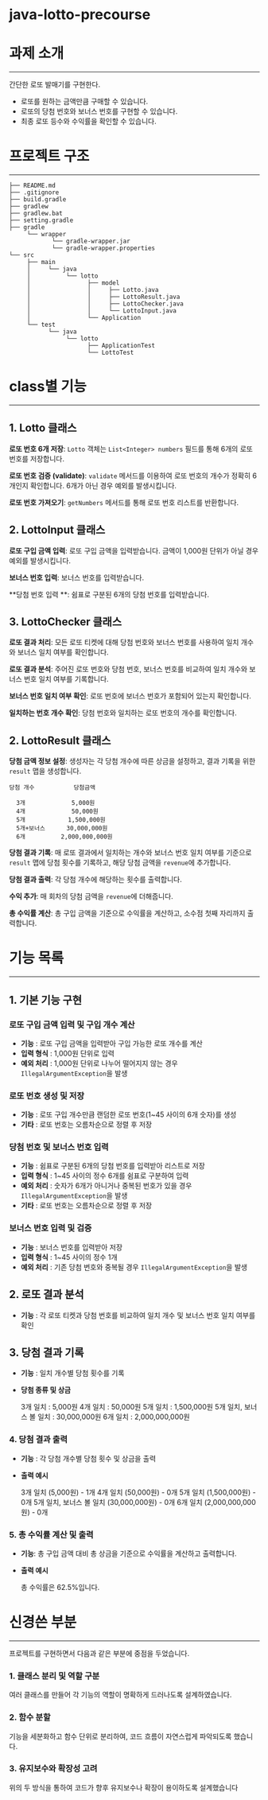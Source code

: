 # java-lotto-precourse


# 과제 소개
___
간단한 로또 발매기를 구현한다.
- 로또를 원하는 금액만큼 구매할 수 있습니다.
- 로또의 당첨 번호와 보너스 번호를 구현할 수 있습니다.
- 최종 로또 등수와 수익률을 확인할 수 있습니다.


# 프로젝트 구조
___
```text
├── README.md
├── .gitignore
├── build.gradle
├── gradlew
├── gradlew.bat
├── setting.gradle
├── gradle
     └── wrapper  
            └── gradle-wrapper.jar
            └── gradle-wrapper.properties
└── src
     ├── main
     │     └── java
     │          └── lotto
     │                ├── model
     │                │     ├── Lotto.java
     │                │     ├── LottoResult.java
     │                │     ├── LottoChecker.java
     │                │     └── LottoInput.java
     │                └── Application 
     └── test
           └── java
                └── lotto
                      ├── ApplicationTest
                      └── LottoTest
```

# class별 기능
___

## 1. Lotto 클래스

**로또 번호 6개 저장**: `Lotto` 객체는 `List<Integer> numbers` 필드를 통해 6개의 로또 번호를 저장합니다.

**로또 번호 검증 (validate)**: `validate` 메서드를 이용하여 로또 번호의 개수가 정확히 6개인지 확인합니다. 6개가 아닌 경우 예외를 발생시킵니다.

**로또 번호 가져오기**: `getNumbers` 메서드를 통해 로또 번호 리스트를 반환합니다.

## 2. LottoInput 클래스

**로또 구입 금액 입력**: 로또 구입 금액을 입력받습니다. 금액이 1,000원 단위가 아닐 경우 예외를 발생시킵니다.

**보너스 번호 입력**: 보너스 번호를 입력받습니다.

**당첨 번호 입력 **: 쉼표로 구분된 6개의 당첨 번호를 입력받습니다.

## 3. LottoChecker 클래스

**로또 결과 처리**: 모든 로또 티켓에 대해 당첨 번호와 보너스 번호를 사용하여 일치 개수와 보너스 일치 여부를 확인합니다.

**로또 결과 분석**: 주어진 로또 번호와 당첨 번호, 보너스 번호를 비교하여 일치 개수와 보너스 번호 일치 여부를 기록합니다.

**보너스 번호 일치 여부 확인**: 로또 번호에 보너스 번호가 포함되어 있는지 확인합니다.

**일치하는 번호 개수 확인**: 당첨 번호와 일치하는 로또 번호의 개수를 확인합니다.

## 2. LottoResult 클래스

**당첨 금액 정보 설정**: 생성자는 각 당첨 개수에 따른 상금을 설정하고, 결과 기록을 위한 `result` 맵을 생성합니다.

    당첨 개수           당첨금액

      3개             5,000원
      4개             50,000원
      5개            1,500,000원
      5개+보너스      30,000,000원
      6개          2,000,000,000원

**당첨 결과 기록**: 매 로또 결과에서 일치하는 개수와 보너스 번호 일치 여부를 기준으로 `result` 맵에 당첨 횟수를 기록하고, 해당 당첨 금액을 `revenue`에 추가합니다.

**당첨 결과 출력**: 각 당첨 개수에 해당하는 횟수를 출력합니다.

**수익 추가**: 매 회차의 당첨 금액을 `revenue`에 더해줍니다.

**총 수익률 계산**: 총 구입 금액을 기준으로 수익률을 계산하고, 소수점 첫째 자리까지 출력합니다.


# 기능 목록
___

## 1. 기본 기능 구현

### 로또 구입 금액 입력 및 구입 개수 계산
- **기능** : 로또 구입 금액을 입력받아 구입 가능한 로또 개수를 계산
- **입력 형식** : 1,000원 단위로 입력
- **예외 처리** : 1,000원 단위로 나누어 떨어지지 않는 경우 `IllegalArgumentException`을 발생

### 로또 번호 생성 및 저장
- **기능** : 로또 구입 개수만큼 랜덤한 로또 번호(1~45 사이의 6개 숫자)를 생성
- **기타** : 로또 번호는 오름차순으로 정렬 후 저장

### 당첨 번호 및 보너스 번호 입력

- **기능** : 쉼표로 구분된 6개의 당첨 번호를 입력받아 리스트로 저장
- **입력 형식** : 1~45 사이의 정수 6개를 쉼표로 구분하여 입력
- **예외 처리** : 숫자가 6개가 아니거나 중복된 번호가 있을 경우 `IllegalArgumentException`을 발생
- **기타** : 로또 번호는 오름차순으로 정렬 후 저장

### 보너스 번호 입력 및 검증

- **기능** : 보너스 번호를 입력받아 저장
- **입력 형식** : 1~45 사이의 정수 1개
- **예외 처리** : 기존 당첨 번호와 중복될 경우 `IllegalArgumentException`을 발생

## 2. 로또 결과 분석

- **기능** : 각 로또 티켓과 당첨 번호를 비교하여 일치 개수 및 보너스 번호 일치 여부를 확인

## 3. 당첨 결과 기록

- **기능** : 일치 개수별 당첨 횟수를 기록
- **당첨 종류 및 상금**


    3개 일치 : 5,000원
    4개 일치 : 50,000원
    5개 일치 : 1,500,000원
    5개 일치, 보너스 볼 일치 : 30,000,000원
    6개 일치 : 2,000,000,000원

### 4. 당첨 결과 출력

- **기능** : 각 당첨 개수별 당첨 횟수 및 상금을 출력
- **출력 예시**


    3개 일치 (5,000원) - 1개
    4개 일치 (50,000원) - 0개
    5개 일치 (1,500,000원) - 0개
    5개 일치, 보너스 볼 일치 (30,000,000원) - 0개
    6개 일치 (2,000,000,000원) - 0개

### 5. 총 수익률 계산 및 출력

- **기능**: 총 구입 금액 대비 총 상금을 기준으로 수익률을 계산하고 출력합니다.
- **출력 예시**


    총 수익률은 62.5%입니다.


# 신경쓴 부분
___

프로젝트를 구현하면서 다음과 같은 부분에 중점을 두었습니다.

### 1. **클래스 분리 및 역할 구분**
여러 클래스를 만들어 각 기능의 역할이 명확하게 드러나도록 설계하였습니다.

### 2. **함수 분할**
기능을 세분화하고 함수 단위로 분리하여, 코드 흐름이 자연스럽게 파악되도록 했습니다.

### 3. **유지보수와 확장성 고려**
위의 두 방식을 통하여 코드가 향후 유지보수나 확장이 용이하도록 설계했습니다